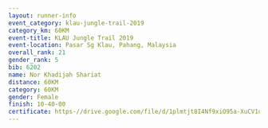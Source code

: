 ```yaml
---
layout: runner-info 
event_category: klau-jungle-trail-2019 
category_km: 60KM 
event-title: KLAU Jungle Trail 2019 
event-location: Pasar Sg Klau, Pahang, Malaysia 
overall_rank: 21
gender_rank: 5
bib: 6202
name: Nor Khadijah Shariat
distance: 60KM
category: 60KM
gender: Female
finish: 10-40-00
certificate: https-//drive.google.com/file/d/1plmtjt8I4Nf9xiO95a-XuCV1oK6uhk_6/view?usp=sharing
---
```

